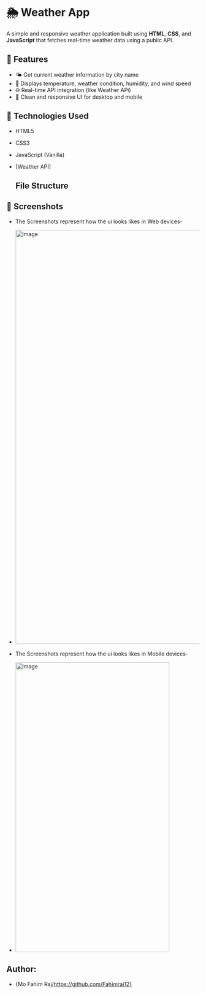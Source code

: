 # 🌦️ Weather App

A simple and responsive weather application built using **HTML**, **CSS**, and **JavaScript** that fetches real-time weather data using a public API.

## 🚀 Features

- 🌤️ Get current weather information by city name
- 📍 Displays temperature, weather condition, humidity, and wind speed
- 🌐 Real-time API integration (like Weather APi)
- 🎨 Clean and responsive UI for desktop and mobile

## 🔧 Technologies Used

- HTML5
- CSS3
- JavaScript (Vanilla)
- [Weather API]

  ## File Structure

## 📸 Screenshots
- The Screenshots represent how the ui looks likes in Web devices-
- <img width="1920" height="1080" alt="image" src="https://github.com/user-attachments/assets/b7734f09-6fb1-4120-8def-2e03881feb1a" />

  
- The Screenshots represent how the ui looks likes in Mobile devices-
- <img width="401" height="756" alt="image" src="https://github.com/user-attachments/assets/8c2fb49b-0b66-48af-9854-5d463259c18d" />

## Author:
- {Mo Fahim Raj/https://github.com/Fahimraj12}

  

